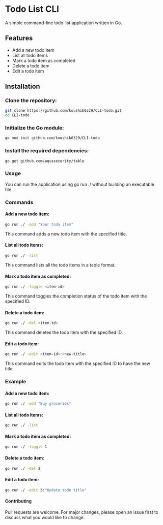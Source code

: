  # Todo List CLI

A simple command-line todo list application written in Go.

## Features

- Add a new todo item
- List all todo items
- Mark a todo item as completed
- Delete a todo item
- Edit a todo item

## Installation

### Clone the repository:
```sh
git clone https://github.com/koushik0329/CLI-todo.git
cd CLI-todo
```
### Initialize the Go module:

```sh
go mod init github.com/koushik0329/CLI-todo
```
### Install the required dependencies:
```sh
go get github.com/aquasecurity/table
```
### Usage

You can run the application using go run ./ without building an executable file.

### Commands
#### Add a new todo item:
```sh
go run ./ -add "Your todo item"
```
This command adds a new todo item with the specified title.

#### List all todo items:

```sh
go run ./ -list
```
This command lists all the todo items in a table format.

#### Mark a todo item as completed:

```sh
go run ./ -toggle <item-id>
```
This command toggles the completion status of the todo item with the specified ID.

#### Delete a todo item:

```sh
go run ./ -del <item-id>
```
This command deletes the todo item with the specified ID.

#### Edit a todo item:
```sh
go run ./ -edit <item-id>:<new-title>
```
This command edits the todo item with the specified ID to have the new title.

### Example
#### Add a new todo item:

```sh
go run ./ -add "Buy groceries"
```
#### List all todo items:

```sh
go run ./ -list
```
#### Mark a todo item as completed:
```sh
go run ./ -toggle 1
```
#### Delete a todo item:
```sh
go run ./ -del 2
```
#### Edit a todo item:
```sh
go run ./ -edit 3:"Update todo title"
```
#### Contributing
Pull requests are welcome. For major changes, please open an issue first to discuss what you would like to change.
